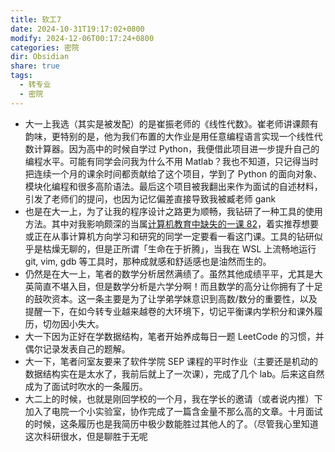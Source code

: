 ```yaml
---
title: 软工7
date: 2024-10-31T19:17:02+0800
modify: 2024-12-06T00:17:24+0800
categories: 密院
dir: Obsidian
share: true
tags:
  - 转专业
  - 密院
---
```


- 大一上我选（其实是被发配）的是崔振老师的《线性代数》。崔老师讲课颇有韵味，更特别的是，他为我们布置的大作业是用任意编程语言实现一个线性代数计算器。因为高中的时候自学过 Python，我便借此项目进一步提升自己的编程水平。可能有同学会问我为什么不用 Matlab？我也不知道，只记得当时把连续一个月的课余时间都贡献给了这个项目，学到了 Python 的面向对象、模块化编程和很多高阶语法。最后这个项目被我翻出来作为面试的自述材料，引发了老师们的提问，也因为记忆偏差直接导致我被臧老师 gank
- 也是在大一上，为了让我的程序设计之路更为顺畅，我钻研了一种工具的使用方法。其中对我影响颇深的当属[计算机教育中缺失的一课 82](https://missing-semester-cn.github.io/)，着实推荐想要或正在从事计算机方向学习和研究的同学一定要看一看这门课。工具的钻研似乎是枯燥无聊的，但是正所谓「生命在于折腾」，当我在 WSL 上流畅地运行 git, vim, gdb 等工具时，那种成就感和舒适感也是油然而生的。
- 仍然是在大一上，笔者的数学分析居然满绩了。虽然其他成绩平平，尤其是大英简直不堪入目，但是数学分析是六学分啊！而且数学的高分让你拥有了十足的鼓吹资本。这一条主要是为了让学弟学妹意识到高数/数分的重要性，以及提醒一下，在如今转专业越来越卷的大环境下，切记平衡课内学积分和课外履历，切勿因小失大。
- 大一下因为正好在学数据结构，笔者开始养成每日一题 LeetCode 的习惯，并偶尔记录发表自己的题解。
- 大一下，笔者问室友要来了软件学院 SEP 课程的平时作业（主要还是机动的数据结构实在是太水了，我前后就上了一次课），完成了几个 lab。后来这自然成为了面试时吹水的一条履历。
- 大二上的时候，也就是刚回学校的一个月，我在学长的邀请（或者说内推）下加入了电院一个小实验室，协作完成了一篇含金量不那么高的文章。十月面试的时候，这条履历也是我简历中极少数能胜过其他人的了。（尽管我心里知道这次科研很水，但是聊胜于无呢